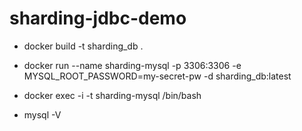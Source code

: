 # sharding-jdbc-demo

* docker build -t sharding_db .

* docker run --name sharding-mysql -p 3306:3306 -e MYSQL_ROOT_PASSWORD=my-secret-pw -d sharding_db:latest
* docker exec -i -t  sharding-mysql /bin/bash
* mysql -V
